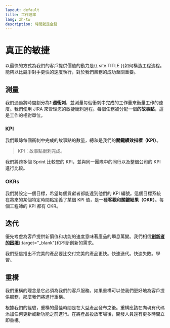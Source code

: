 ```yaml
---
layout: default
title: 工作速率
lang: zh-tw
description: 時間就是金錢
---
```


# 真正的敏捷

以最快的方式為我們的客戶提供價值的動力是{{ site.TITLE }}如何構造工程流程。能夠以比競爭對手更快的速度執行，對於我們業務的成功至關重要。

## 測量

我們通過將時間劃分為**1 週衝刺**，並測量每個衝刺中完成的工作量來衡量工作的速度。我們使用 JIRA 來管理您的敏捷衝刺過程。每個任務被分配一個**的故事點**，這是工作的相對單位。

### KPI

我們跟踪每個衝刺中完成的故事點的數量，總和是我們的**關鍵績效指標（KPI）**。

> KPI：故事點衝刺完成。

我們將跨多個 Sprint 比較您的 KPI，並與同一團隊中的同行以及整個公司的 KPI 進行比較。

### OKRs

我們將設定一個目標，希望每個貢獻者都能達到他們的 KPI 編號。這個目標系統在將來的某個特定時間點定義了某個 KPI 值，是一種**客觀和關鍵結果（OKR）**。每個工程師的 KPI 都有 OKR。

## 迭代

優先考慮為客戶提供新價值和功能的速度意味著產品的瞬息萬變。我們相信[**創新者的困境**](https://en.wikipedia.org/wiki/The_Innovator%27s_Dilemma){:target="\_blank"}和不斷創新的需求。

我們堅信推出不完美的產品要比交付完美的產品更快。快速迭代。快速失敗。學習。

## 重構

我們重構的理念是它必須為我們的客戶服務。如果重構可以使我們更好地為客戶提供服務，那麼我們將進行重構。

根據我們的經驗，重構的最佳時間是在大型產品發布之後。重構應該在向現有代碼添加任何更新或新功能之前進行。在將產品投放市場後，開發人員還有更多時間立即重構。
